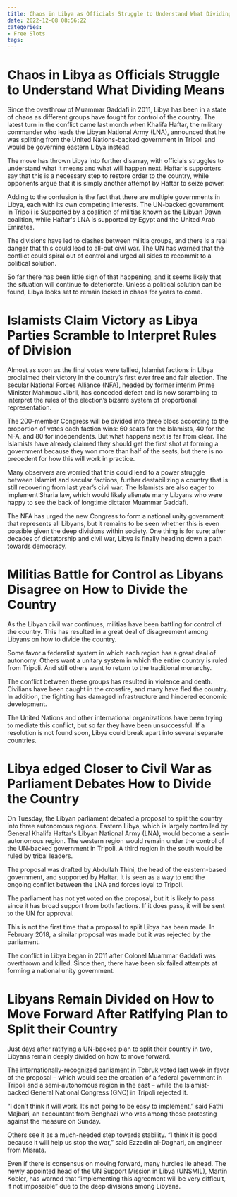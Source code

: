 ```yaml
---
title: Chaos in Libya as Officials Struggle to Understand What Dividing Means
date: 2022-12-08 08:56:22
categories:
- Free Slots
tags:
---
```



#  Chaos in Libya as Officials Struggle to Understand What Dividing Means

Since the overthrow of Muammar Gaddafi in 2011, Libya has been in a state of chaos as different groups have fought for control of the country. The latest turn in the conflict came last month when Khalifa Haftar, the military commander who leads the Libyan National Army (LNA), announced that he was splitting from the United Nations-backed government in Tripoli and would be governing eastern Libya instead.

The move has thrown Libya into further disarray, with officials struggles to understand what it means and what will happen next. Haftar's supporters say that this is a necessary step to restore order to the country, while opponents argue that it is simply another attempt by Haftar to seize power.

Adding to the confusion is the fact that there are multiple governments in Libya, each with its own competing interests. The UN-backed government in Tripoli is Supported by a coalition of militias known as the Libyan Dawn coalition, while Haftar's LNA is supported by Egypt and the United Arab Emirates.

The divisions have led to clashes between militia groups, and there is a real danger that this could lead to all-out civil war. The UN has warned that the conflict could spiral out of control and urged all sides to recommit to a political solution.

So far there has been little sign of that happening, and it seems likely that the situation will continue to deteriorate. Unless a political solution can be found, Libya looks set to remain locked in chaos for years to come.

#  Islamists Claim Victory as Libya Parties Scramble to Interpret Rules of Division

Almost as soon as the final votes were tallied, Islamist factions in Libya proclaimed their victory in the country’s first ever free and fair election. The secular National Forces Alliance (NFA), headed by former interim Prime Minister Mahmoud Jibril, has conceded defeat and is now scrambling to interpret the rules of the election’s bizarre system of proportional representation.

The 200-member Congress will be divided into three blocs according to the proportion of votes each faction wins: 60 seats for the Islamists, 40 for the NFA, and 80 for independents. But what happens next is far from clear. The Islamists have already claimed they should get the first shot at forming a government because they won more than half of the seats, but there is no precedent for how this will work in practice.

Many observers are worried that this could lead to a power struggle between Islamist and secular factions, further destabilizing a country that is still recovering from last year’s civil war. The Islamists are also eager to implement Sharia law, which would likely alienate many Libyans who were happy to see the back of longtime dictator Muammar Gaddafi.

The NFA has urged the new Congress to form a national unity government that represents all Libyans, but it remains to be seen whether this is even possible given the deep divisions within society. One thing is for sure; after decades of dictatorship and civil war, Libya is finally heading down a path towards democracy.

#  Militias Battle for Control as Libyans Disagree on How to Divide the Country

As the Libyan civil war continues, militias have been battling for control of the country. This has resulted in a great deal of disagreement among Libyans on how to divide the country.

Some favor a federalist system in which each region has a great deal of autonomy. Others want a unitary system in which the entire country is ruled from Tripoli. And still others want to return to the traditional monarchy.

The conflict between these groups has resulted in violence and death. Civilians have been caught in the crossfire, and many have fled the country. In addition, the fighting has damaged infrastructure and hindered economic development.

The United Nations and other international organizations have been trying to mediate this conflict, but so far they have been unsuccessful. If a resolution is not found soon, Libya could break apart into several separate countries.

#  Libya edged Closer to Civil War as Parliament Debates How to Divide the Country

On Tuesday, the Libyan parliament debated a proposal to split the country into three autonomous regions. Eastern Libya, which is largely controlled by General Khalifa Haftar's Libyan National Army (LNA), would become a semi-autonomous region. The western region would remain under the control of the UN-backed government in Tripoli. A third region in the south would be ruled by tribal leaders.

The proposal was drafted by Abdullah Thini, the head of the eastern-based government, and supported by Haftar. It is seen as a way to end the ongoing conflict between the LNA and forces loyal to Tripoli.

The parliament has not yet voted on the proposal, but it is likely to pass since it has broad support from both factions. If it does pass, it will be sent to the UN for approval.

This is not the first time that a proposal to split Libya has been made. In February 2018, a similar proposal was made but it was rejected by the parliament.

The conflict in Libya began in 2011 after Colonel Muammar Gaddafi was overthrown and killed. Since then, there have been six failed attempts at forming a national unity government.

#  Libyans Remain Divided on How to Move Forward After Ratifying Plan to Split their Country

Just days after ratifying a UN-backed plan to split their country in two, Libyans remain deeply divided on how to move forward.

The internationally-recognized parliament in Tobruk voted last week in favor of the proposal – which would see the creation of a federal government in Tripoli and a semi-autonomous region in the east – while the Islamist-backed General National Congress (GNC) in Tripoli rejected it.

“I don’t think it will work. It’s not going to be easy to implement,” said Fathi Majbari, an accountant from Benghazi who was among those protesting against the measure on Sunday.

Others see it as a much-needed step towards stability. “I think it is good because it will help us stop the war,” said Ezzedin al-Daghari, an engineer from Misrata.

Even if there is consensus on moving forward, many hurdles lie ahead. The newly appointed head of the UN Support Mission in Libya (UNSMIL), Martin Kobler, has warned that “implementing this agreement will be very difficult, if not impossible” due to the deep divisions among Libyans.